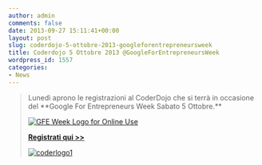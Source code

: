 ```yaml
---
author: admin
comments: false
date: 2013-09-27 15:11:41+00:00
layout: post
slug: coderdojo-5-ottobre-2013-googleforentrepreneursweek
title: Coderdojo 5 Ottobre 2013 @GoogleForEntrepreneursWeek
wordpress_id: 1557
categories:
- News
---
```


<blockquote>Lunedì aprono le registrazioni al CoderDojo che si terrà in occasione del **Google For Entrepreneurs Week Sabato 5 Ottobre.**

[![GFE Week Logo for Online Use](http://coderdojomilano.it/wp-content/uploads/2013/09/GFE-Week-Logo-for-Online-Use-1024x143.png)](http://www.smappo.it/event/523784a60f712_coderdojo-googleforentrepreneursweek.html)

**[Registrati qui >>](http://www.smappo.it/event/523784a60f712_coderdojo-googleforentrepreneursweek.html)**

[![coderlogo1](http://coderdojomilano.it/wp-content/uploads/2013/03/coderlogo11.png)](http://www.smappo.it/event/523784a60f712_coderdojo-googleforentrepreneursweek.html)</blockquote>
